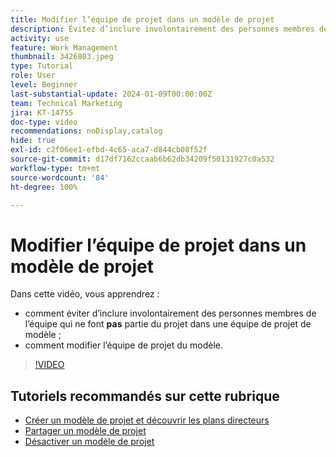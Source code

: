 ```yaml
---
title: Modifier l’équipe de projet dans un modèle de projet
description: Évitez d’inclure involontairement des personnes membres de l’équipe de projet dans une équipe de projet de modèle en apprenant à modifier l’équipe de projet de modèle.
activity: use
feature: Work Management
thumbnail: 3426803.jpeg
type: Tutorial
role: User
level: Beginner
last-substantial-update: 2024-01-09T00:00:00Z
team: Technical Marketing
jira: KT-14755
doc-type: video
recommendations: noDisplay,catalog
hide: true
exl-id: c2f06ee1-efbd-4c65-aca7-d844cb08f52f
source-git-commit: d17df7162ccaab6b62db34209f50131927c0a532
workflow-type: tm+mt
source-wordcount: '84'
ht-degree: 100%

---
```


# Modifier l’équipe de projet dans un modèle de projet

Dans cette vidéo, vous apprendrez :

* comment éviter d’inclure involontairement des personnes membres de l’équipe qui ne font **pas** partie du projet dans une équipe de projet de modèle ;
* comment modifier l’équipe de projet du modèle.

>[!VIDEO](https://video.tv.adobe.com/v/3426803/?quality=12&learn=on&enablevpops)

## Tutoriels recommandés sur cette rubrique

* [Créer un modèle de projet et découvrir les plans directeurs](/help/manage-work/create-and-manage-project-templates/create-a-project-template.md)
* [Partager un modèle de projet](/help/manage-work/create-and-manage-project-templates/share-a-project-template.md)
* [Désactiver un modèle de projet](/help/manage-work/create-and-manage-project-templates/deactivate-a-project-template.md)

